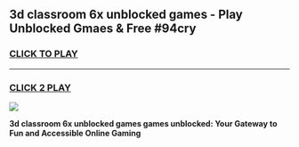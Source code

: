 
## 3d classroom 6x unblocked games - Play Unblocked Gmaes & Free #94cry
<h3>
<a href="https://premium.freeplayer.one?title=3d_classroom_6x_unblocked_games&ref=01M">CLICK TO PLAY</a></h3>
<hr>

<h3>
<a href="https://premium.freeplayer.one?title=3d_classroom_6x_unblocked_games&ref=01M">CLICK 2 PLAY</a>
  
</h3>

<a href="https://premium.freeplayer.one?title=3d_classroom_6x_unblocked_games&ref=01M"><img src="https://clearcache.store/games.png"></a>


**3d classroom 6x unblocked games games unblocked: Your Gateway to Fun and Accessible Online Gaming**
